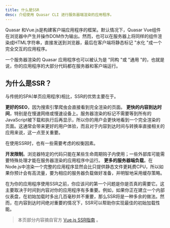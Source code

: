 ```yaml
---
title: 什么是SSR
desc: 介绍使用 Quasar CLI 进行服务器端渲染的应用程序。
---
```


 Quasar 和Vue.js是构建客户端应用程序的框架。默认情况下，Quasar Vue组件在浏览器中产生并操作DOM作为输出。然而，也可以在服务器上将同样的组件渲染成HTML字符串，直接发送到浏览器，最后在客户端将静态标记 "水化 "成一个完全交互的应用程序。

一个服务器渲染的 Quasar 应用程序也可以被认为是 "同构 "或 "通用 "的，也就是说，你的应用程序的大部分代码都在服务器和客户端运行。

## 为什么是SSR？
与传统的SPA(单页应用程序)相比，SSR的优势主要在于。

**更好的SEO**，因为搜索引擎爬虫会直接看到完全渲染的页面。
**更快的内容到达时间**，特别是在慢速网络或慢速设备上。服务器渲染的标记不需要等到所有的JavaScript被下载和执行后再显示，所以你的用户会更快地看到一个完全渲染的页面。这通常会带来更好的用户体验，而且对于内容到达时间与转换率直接相关的应用来说，这一点至关重要。

在使用SSR时，也有一些需要考虑的权衡因素。

**开发限制**。浏览器特定的代码只能在某些生命周期钩子内使用；一些外部库可能需要特殊处理才能在服务器渲染的应用程序中运行。
**更多的服务器端负载**。在Node.js中渲染一个完整的应用程序显然会比只提供静态文件更耗费CPU，所以如果你预计会有高流量，要为相应的服务器负载做好准备，并明智地采用缓存策略。

在为你的应用程序使用SSR之前，你应该问的第一个问题是你是否真的需要它。这主要取决于时间到内容对你的应用程序有多重要。例如，如果你正在建立一个内部仪表盘，在初始加载时多出几百毫秒并不重要，那么SSR将是一种多余的做法。然而，在内容到达时间绝对重要的情况下，SSR可以帮助你实现最佳的初始加载性能。

<q-separator class="q-mt-xl" />

> 本页部分内容摘自官方 [Vue.js SSR指南](https://ssr.vuejs.org/guide/universal.html#data-reactivity-on-the-server) 。
